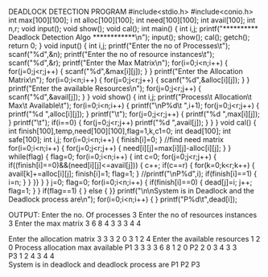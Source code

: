 DEADLOCK DETECTION
PROGRAM
#include<stdio.h> #include<conio.h> int max[100][100]; i nt alloc[100][100]; int need[100][100]; int avail[100];
int n,r;
void input(); void show(); void cal(); int main()
{
int i,j;
printf("********** Deadlock Detection Algo ************\n"); input(); show();
cal();
getch(); return 0;
}
void input()
{
int i,j;
printf("Enter the no of Processes\t"); scanf("%d",&n);
printf("Enter the no of resource instances\t"); scanf("%d",&r);
printf("Enter the Max Matrix\n"); for(i=0;i<n;i++)
{
for(j=0;j<r;j++)
{
scanf("%d",&max[i][j]);
}
}
printf("Enter the Allocation Matrix\n"); for(i=0;i<n;i++)
{
for(j=0;j<r;j++)
{
scanf("%d",&alloc[i][j]);
}
}
printf("Enter the available Resources\n"); for(j=0;j<r;j++)
{
scanf("%d",&avail[j]);
}
}
void show()
{
int i,j;
printf("Process\t Allocation\t Max\t Available\t"); for(i=0;i<n;i++)
{
printf("\nP%d\t ",i+1); for(j=0;j<r;j++)
{
printf("%d ",alloc[i][j]);
}
printf("\t"); for(j=0;j<r;j++)
{
printf("%d ",max[i][j]);
}
printf("\t"); if(i==0)
{
for(j=0;j<r;j++) printf("%d ",avail[j]);
}
}
}
void cal()
{
int finish[100],temp,need[100][100],flag=1,k,c1=0; int dead[100]; int safe[100]; int i,j;
for(i=0;i<n;i++)
{
finish[i]=0;
}
//find need matrix
for(i=0;i<n;i++)
{
for(j=0;j<r;j++)
{
need[i][j]=max[i][j]-alloc[i][j];
}
}
while(flag)
{
flag=0; for(i=0;i<n;i++)
{
int c=0; for(j=0;j<r;j++)
{
if((finish[i]==0)&&(need[i][j]<=avail[j]))
{
c++;
if(c==r)
{
for(k=0;k<r;k++)
{
avail[k]+=alloc[i][j]; finish[i]=1; flag=1;
}
//printf("\nP%d",i); if(finish[i]==1)
{
i=n;
}
}
}}
}
} j=0;
flag=0; for(i=0;i<n;i++)
{
if(finish[i]==0)
{
dead[j]=i; j++;
flag=1;
}
}
if(flag==1)
{
}
else
{
}}
printf("\n\nSystem is in Deadlock and the Deadlock process are\n"); for(i=0;i<n;i++)
{
}
printf("P%d\t",dead[i]);
 
OUTPUT:
Enter the no. Of processes 3
Enter the no of resources instances 3 Enter the max matrix
3 6 8
4 3 3
3 4 4

Enter the allocation matrix 3 3 3
2 0 3
1 2 4
Enter the available resources 1 2 0
Process	allocation	max	available
P1	3 3 3	3 6 8	1 2 0
P2	2 0 3	4 3 3	
P3	1 2 4	3 4 4	
System is in deadlock and deadlock process are P1 P2 P3
